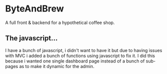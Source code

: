 # ByteAndBrew
A full front & backend for a hypothetical coffee shop. 

## The javascript...
I have a bunch of javascript, i didn't want to have it but due to having issues with MVC i added a bunch of functions using javascript to fix it. I did this because i wanted one single dashboard page instead of a bunch of sub-pages as to make it dynamic for the admin.
